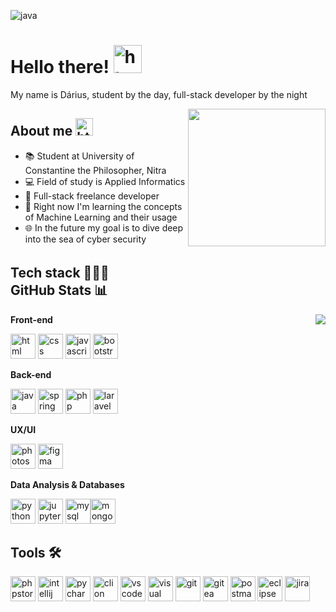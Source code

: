 ![java](https://github.com/litboidardi/litboidardi/assets/80161491/d66f2f4c-0529-4968-aa83-3898a17283cf)


# Hello there! <img height="45" alt="html" src="https://cdn.pixabay.com/animation/2023/04/14/20/54/20-54-26-27_512.gif">

<p>My name is Dárius, student by the day, full-stack developer by the night</p>

<img align='right' src="https://i.pinimg.com/originals/a6/70/91/a67091c003173f3cd58801f345392dde.gif" width="220">

## About me <img height="28" alt="html" src="https://media.tenor.com/9y5iGiCiGRQAAAAi/pusheen-tea.gif">
- 📚 Student at University of Constantine the Philosopher, Nitra
- 💻 Field of study is Applied Informatics
- 💸 Full-stack freelance developer
- 🤖 Right now I'm learning the concepts of Machine Learning and their usage
- 🌐 In the future my goal is to dive deep into the sea of cyber security


## Tech stack 👨🏼‍💻ㅤㅤㅤ ㅤ ㅤ ㅤㅤ  ㅤㅤ  ㅤㅤ ㅤ ㅤ ㅤGitHub Stats 📊
<a href="https://github.com/litboidardi/litboidardi">
  <img align="right" src="https://github-readme-stats.vercel.app/api/top-langs/?username=litboidardi&title_color=ffffff&text_color=c9cacc&icon_color=2bbc8a&bg_color=0d1117&border_color=21262d"/>
</a>


**Front-end**

<img height="40" alt="html" src="https://upload.wikimedia.org/wikipedia/commons/thumb/3/38/HTML5_Badge.svg/1200px-HTML5_Badge.svg.png">  <img height="40" alt="css" src="https://upload.wikimedia.org/wikipedia/commons/6/62/CSS3_logo.svg">  <img height="40" alt="javascript" src="https://cdn.worldvectorlogo.com/logos/javascript-1.svg">  <img height="40" alt="bootstrap" src="https://upload.wikimedia.org/wikipedia/commons/thumb/b/b2/Bootstrap_logo.svg/1280px-Bootstrap_logo.svg.png">

**Back-end**

<img height="40" alt="java" src="https://testujeme.sk/project/files/pages/2801/java.png">  <img height="40" alt="spring" src="https://cdn.freebiesupply.com/logos/large/2x/spring-3-logo-png-transparent.png">  <img height="40" alt="php" src="https://upload.wikimedia.org/wikipedia/commons/thumb/3/31/Webysther_20160423_-_Elephpant.svg/1280px-Webysther_20160423_-_Elephpant.svg.png">  <img height="40" alt="laravel" src="https://upload.wikimedia.org/wikipedia/commons/thumb/9/9a/Laravel.svg/1969px-Laravel.svg.png">

**UX/UI**

<img height="40" alt="photoshop" src="https://seeklogo.com/images/P/photoshop-2020-logo-37B02055A4-seeklogo.com.png">  <img height="40" alt="figma" src="https://pnghq.com/wp-content/uploads/figma-logo-png-free-unlimited-png-download-60875.png">

**Data Analysis & Databases**

<img height="40" alt="python" src="https://upload.wikimedia.org/wikipedia/commons/thumb/c/c3/Python-logo-notext.svg/800px-Python-logo-notext.svg.png">  <img height="40" alt="jupyter" src="https://upload.wikimedia.org/wikipedia/commons/thumb/3/38/Jupyter_logo.svg/883px-Jupyter_logo.svg.png">  <img height="40" alt="mysql" src="https://1000logos.net/wp-content/uploads/2020/08/MySQL-Logo.png"><img height="40" alt="mongodb" src="https://cdn.icon-icons.com/icons2/2699/PNG/512/mongodb_logo_icon_170943.png">


## Tools 🛠️

<img height="40" alt="phpstorm" src="https://upload.wikimedia.org/wikipedia/commons/thumb/c/c9/PhpStorm_Icon.svg/2048px-PhpStorm_Icon.svg.png">  <img height="40" alt="intellij" src="https://upload.wikimedia.org/wikipedia/commons/thumb/9/9c/IntelliJ_IDEA_Icon.svg/2048px-IntelliJ_IDEA_Icon.svg.png">  <img height="40" alt="pycharm" src="https://upload.wikimedia.org/wikipedia/commons/thumb/1/1d/PyCharm_Icon.svg/1024px-PyCharm_Icon.svg.png">  <img height="40" alt="clion" src="https://upload.wikimedia.org/wikipedia/commons/thumb/6/62/Clion.svg/2500px-Clion.svg.png">  <img height="40" alt="vscode" src="https://upload.wikimedia.org/wikipedia/commons/thumb/9/9a/Visual_Studio_Code_1.35_icon.svg/2048px-Visual_Studio_Code_1.35_icon.svg.png">  <img height="40" alt="visual studio" src="https://upload.wikimedia.org/wikipedia/commons/thumb/5/59/Visual_Studio_Icon_2019.svg/512px-Visual_Studio_Icon_2019.svg.png">  <img height="40" alt="git" src="https://upload.wikimedia.org/wikipedia/commons/thumb/3/3f/Git_icon.svg/1200px-Git_icon.svg.png">  <img height="40" alt="gitea" src="https://upload.wikimedia.org/wikipedia/commons/thumb/b/bb/Gitea_Logo.svg/2048px-Gitea_Logo.svg.png">  <img height="40" alt="postman" src="https://cdn.worldvectorlogo.com/logos/postman.svg">  <img height="40" alt="eclipse" src="https://cdn.freebiesupply.com/logos/large/2x/eclipse-11-logo-png-transparent.png">  <img height="40" alt="jira" src="https://cdn.icon-icons.com/icons2/2699/PNG/512/atlassian_jira_logo_icon_170511.png">


